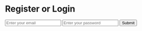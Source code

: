 <!DOCTYPE html>
<html lang="en">
<head>
  <meta charset="UTF-8">
  <meta name="viewport" content="width=device-width, initial-scale=1.0">
  <title>Firebase Auth</title>
</head>
<body>
  <h1>Register or Login</h1>
  <input type="email" id="email" placeholder="Enter your email">
  <input type="password" id="password" placeholder="Enter your password">
  <button onclick="register()">Submit</button>

  <!-- Firebase SDK-ҳо -->
  <script src="https://www.gstatic.com/firebasejs/10.7.1/firebase-app.js"></script>
  <script src="https://www.gstatic.com/firebasejs/10.7.1/firebase-auth.js"></script>

  <script>
    // Firebase Config
    const firebaseConfig = {
      apiKey: "AIzaSyA3IwBi-EWmjawWPh13gHaioShKCQbE_6A",
      authDomain: "mywebcoin-bot.firebaseapp.com",
      projectId: "mywebcoin-bot",
      storageBucket: "mywebcoin-bot.appspot.com",
      messagingSenderId: "523064192512",
      appId: "1:523064192512:web:7fd246eef1aa1f1f2432e5"
    };

    // Ибтидоии Firebase
    firebase.initializeApp(firebaseConfig);

    // Функсияи бақайдгирӣ
    function register() {
      const email = document.getElementById('email').value;
      const password = document.getElementById('password').value;

      firebase.auth().createUserWithEmailAndPassword(email, password)
        .then((userCredential) => {
          // Бақайдгирии муваффақ
          alert("User registered successfully!");
          console.log(userCredential);
        })
        .catch((error) => {
          // Хато
          alert("Error: " + error.message);
          console.error(error);
        });
    }
  </script>
</body>
</html>
